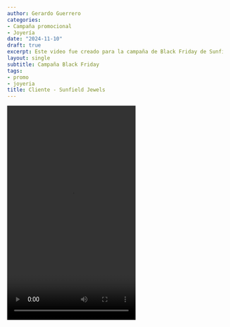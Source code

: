 ```yaml
---
author: Gerardo Guerrero
categories:
- Campaña promocional
- Joyería
date: "2024-11-10"
draft: true
excerpt: Este video fue creado para la campaña de Black Friday de Sunfield Jewels, una empresa catalana de joyería. 
layout: single
subtitle: Campaña Black Friday
tags:
- promo
- joyeria
title: Cliente - Sunfield Jewels
---
```


<video controls width="300" height="500">
  <source src="andycorr.mp4" type="video/mp4">
  Video promocional Cliente - Sunfield Jewels
</video>